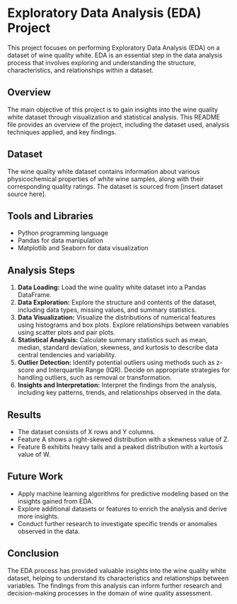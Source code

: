 # Exploratory Data Analysis (EDA) Project

This project focuses on performing Exploratory Data Analysis (EDA) on a dataset of wine quality white. EDA is an essential step in the data analysis process that involves exploring and understanding the structure, characteristics, and relationships within a dataset.

## Overview

The main objective of this project is to gain insights into the wine quality white dataset through visualization and statistical analysis. This README file provides an overview of the project, including the dataset used, analysis techniques applied, and key findings.

## Dataset

The wine quality white dataset contains information about various physicochemical properties of white wine samples, along with their corresponding quality ratings. The dataset is sourced from [insert dataset source here].

## Tools and Libraries

- Python programming language
- Pandas for data manipulation
- Matplotlib and Seaborn for data visualization

## Analysis Steps

1. **Data Loading:** Load the wine quality white dataset into a Pandas DataFrame.
2. **Data Exploration:** Explore the structure and contents of the dataset, including data types, missing values, and summary statistics.
3. **Data Visualization:** Visualize the distributions of numerical features using histograms and box plots. Explore relationships between variables using scatter plots and pair plots.
4. **Statistical Analysis:** Calculate summary statistics such as mean, median, standard deviation, skewness, and kurtosis to describe data central tendencies and variability.
5. **Outlier Detection:** Identify potential outliers using methods such as z-score and Interquartile Range (IQR). Decide on appropriate strategies for handling outliers, such as removal or transformation.
6. **Insights and Interpretation:** Interpret the findings from the analysis, including key patterns, trends, and relationships observed in the data.

## Results

- The dataset consists of X rows and Y columns.
- Feature A shows a right-skewed distribution with a skewness value of Z.
- Feature B exhibits heavy tails and a peaked distribution with a kurtosis value of W.

## Future Work

- Apply machine learning algorithms for predictive modeling based on the insights gained from EDA.
- Explore additional datasets or features to enrich the analysis and derive more insights.
- Conduct further research to investigate specific trends or anomalies observed in the data.

## Conclusion

The EDA process has provided valuable insights into the wine quality white dataset, helping to understand its characteristics and relationships between variables. The findings from this analysis can inform further research and decision-making processes in the domain of wine quality assessment.


